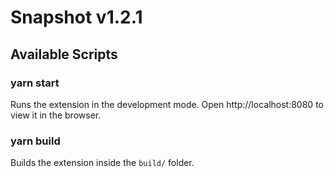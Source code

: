 # Snapshot v1.2.1
## Available Scripts

### yarn start

Runs the extension in the development mode.
Open http://localhost:8080 to view it in the browser.

### yarn build

Builds the extension inside the `build/` folder.
